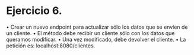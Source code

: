 # Ejercicio 6. 

• Crear un nuevo endpoint para actualizar sólo los datos que se envíen de un cliente. 
• El método debe recibir un cliente sólo con los datos que queramos modificar. 
• Una vez modificado, debe devolver el cliente. 
• La petición es: localhost:8080/clientes.